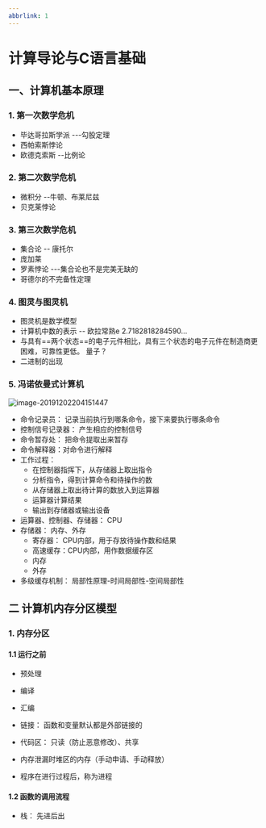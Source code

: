 ```yaml
---
abbrlink: 1
---
```

# 计算导论与C语言基础

## 一、计算机基本原理

### 1. 第一次数学危机

- 毕达哥拉斯学派    ---勾股定理
- 西帕索斯悖论
- 欧德克索斯    --比例论

### 2. 第二次数学危机

- 微积分 --牛顿、布莱尼兹
- 贝克莱悖论

### 3. 第三次数学危机

- 集合论 -- 康托尔
- 庞加莱
- 罗素悖论  ---集合论也不是完美无缺的
- 哥德尔的不完备性定理

### 4. 图灵与图灵机

- 图灵机是数学模型
- 计算机中数的表示  -- 欧拉常熟e 2.7182818284590...
- 与具有==两个状态==的电子元件相比，具有三个状态的电子元件在制造商更困难，可靠性更低。 量子？
- 二进制的出现

### 5. 冯诺依曼式计算机

![image-20191202204151447](/Users/Evan/Documents/CPlus_Excellence_Project/计算导论与C语言基础.assets/image-20191202204151447.png)

* 命令记录员： 记录当前执行到哪条命令，接下来要执行哪条命令
* 控制信号记录器： 产生相应的控制信号
* 命令暂存处： 把命令提取出来暂存
* 命令解释器：对命令进行解释
* 工作过程：
  * 在控制器指挥下，从存储器上取出指令
  * 分析指令，得到计算命令和待操作的数
  * 从存储器上取出待计算的数放入到运算器
  * 运算器计算结果
  * 输出到存储器或输出设备
* 运算器、控制器、存储器： CPU
* 存储器： 内存、外存
  * 寄存器： CPU内部，用于存放待操作数和结果
  * 高速缓存：CPU内部，用作数据缓存区
  * 内存
  * 外存
* 多级缓存机制： 局部性原理-时间局部性-空间局部性

## 二 计算机内存分区模型

### 1. 内存分区

#### 1.1 运行之前

* 预处理
* 编译
* 汇编
* 链接： 函数和变量默认都是外部链接的

* 代码区： 只读（防止恶意修改）、共享 

* 内存泄漏时堆区的内存（手动申请、手动释放）

* 程序在进行过程后，称为进程

#### 1.2 函数的调用流程

* 栈： 先进后出



